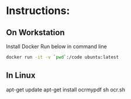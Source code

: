 # Instructions:

## On Workstation
Install Docker
Run below in command line
```sh
docker run -it -v `pwd`:/code ubuntu:latest
```

## In Linux
apt-get update
apt-get install ocrmypdf
sh ocr.sh